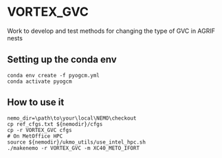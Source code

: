 # VORTEX_GVC
Work to develop and test methods for changing the type of GVC in AGRIF nests

## Setting up the conda env
```
conda env create -f pyogcm.yml
conda activate pyogcm
```

## How to use it

```
nemo_dir=\path\to\your\local\NEMO\checkout
cp ref_cfgs.txt ${nemodir}/cfgs
cp -r VORTEX_GVC cfgs
# On MetOffice HPC
source ${nemodir}/ukmo_utils/use_intel_hpc.sh
./makenemo -r VORTEX_GVC -m XC40_METO_IFORT
```
